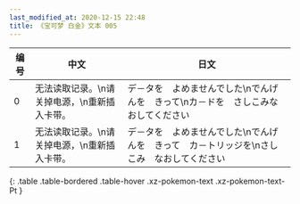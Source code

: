 ```yaml
---
last_modified_at: 2020-12-15 22:48
title: 《宝可梦 白金》文本 005
---
```

| 编号 | 中文 | 日文 |
| ---- | ---- | ---- |
| 0 | 无法读取记录。\n请关掉电源，\n重新插入卡带。 | デ－タを　よめませんでした\nでんげんを　きって\nカ－ドを　さしこみなおしてください |
| 1 | 无法读取记录。\n请关掉电源，\n重新插入卡带。 | デ－タを　よめませんでした\nでんげんを　きって　カ－トリッジを\nさしこみ　なおしてください |
{: .table .table-bordered .table-hover .xz-pokemon-text .xz-pokemon-text-Pt }